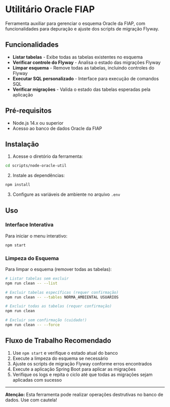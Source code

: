# Utilitário Oracle FIAP

Ferramenta auxiliar para gerenciar o esquema Oracle da FIAP, com funcionalidades para depuração e ajuste dos scripts de migração Flyway.

## Funcionalidades

- **Listar tabelas** - Exibe todas as tabelas existentes no esquema
- **Verificar controle do Flyway** - Analisa o estado das migrações Flyway
- **Limpar esquema** - Remove todas as tabelas, incluindo controles do Flyway
- **Executar SQL personalizado** - Interface para execução de comandos SQL
- **Verificar migrações** - Valida o estado das tabelas esperadas pela aplicação

## Pré-requisitos

- Node.js 14.x ou superior
- Acesso ao banco de dados Oracle da FIAP

## Instalação

1. Acesse o diretório da ferramenta:

```bash
cd scripts/node-oracle-util
```

2. Instale as dependências:

```bash
npm install
```

3. Configure as variáveis de ambiente no arquivo `.env`

## Uso

### Interface Interativa

Para iniciar o menu interativo:

```bash
npm start
```

### Limpeza do Esquema

Para limpar o esquema (remover todas as tabelas):

```bash
# Listar tabelas sem excluir
npm run clean -- --list

# Excluir tabelas específicas (requer confirmação)
npm run clean -- --tables NORMA_AMBIENTAL USUARIOS

# Excluir todas as tabelas (requer confirmação)
npm run clean

# Excluir sem confirmação (cuidado!)
npm run clean -- --force
```

## Fluxo de Trabalho Recomendado

1. Use `npm start` e verifique o estado atual do banco
2. Execute a limpeza do esquema se necessário
3. Ajuste os scripts de migração Flyway conforme erros encontrados
4. Execute a aplicação Spring Boot para aplicar as migrações
5. Verifique os logs e repita o ciclo até que todas as migrações sejam aplicadas com sucesso

---

**Atenção:** Esta ferramenta pode realizar operações destrutivas no banco de dados. Use com cautela!
